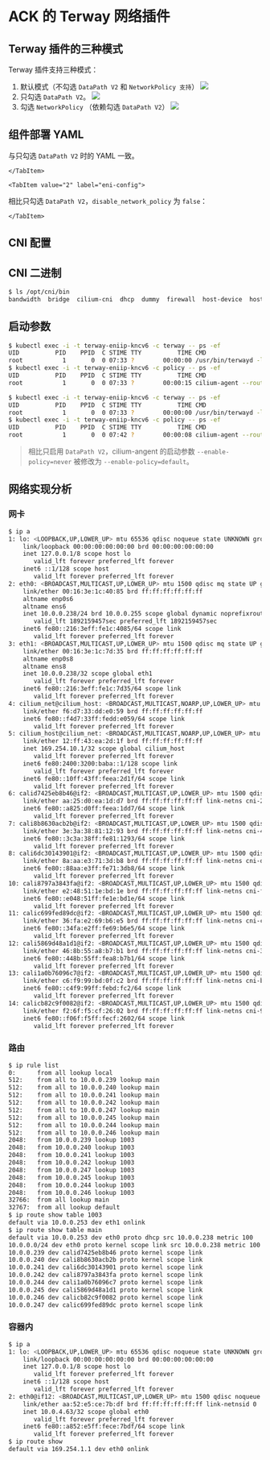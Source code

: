# ACK 的 Terway 网络插件

## Terway 插件的三种模式

Terway 插件支持三种模式：
1. 默认模式（不勾选 `DataPath V2` 和 `NetworkPolicy 支持`）
![](https://image-host-1251893006.cos.ap-chengdu.myqcloud.com/2025%2F09%2F24%2F20250924095942.png)
2. 只勾选 `DataPath V2`。
![](https://image-host-1251893006.cos.ap-chengdu.myqcloud.com/2025%2F09%2F26%2F20250926152354.png)
3. 勾选 `NetworkPolicy` （依赖勾选 `DataPath V2`）
![](https://image-host-1251893006.cos.ap-chengdu.myqcloud.com/2025%2F09%2F26%2F20250926160025.png)


## 组件部署 YAML

<Tabs>
  <TabItem value="1" label="默认">

  <Tabs>
    <TabItem value="1-1" label="terway-eniip">
      <FileBlock file="vendor/aliyun/terway-eniip-daemonset.yaml" showLineNumbers />
    </TabItem>
    <TabItem value="1-2" label="eni-config">
      <FileBlock file="vendor/aliyun/eni-config-configmap.yaml" showLineNumbers />
    </TabItem>
  </Tabs>

  </TabItem>
  <TabItem value="2" label="启用 DataPath V2">

  <Tabs>
    <TabItem value="1" label="terway-eniip">
      <FileBlock file="vendor/aliyun/terway-eniip-datapathv2-daemonset.yaml" showLineNumbers />
    </TabItem>
    <TabItem value="2" label="eni-config">
      <FileBlock file="vendor/aliyun/eni-config-datapathv2-configmap.yaml" showLineNumbers />
    </TabItem>
  </Tabs>

  </TabItem>
  <TabItem value="3" label="启用 NetworkPolicy 支持">

  <Tabs>
    <TabItem value="1" label="terway-eniip">

  与只勾选 `DataPath V2` 时的 YAML 一致。

    </TabItem>

    <TabItem value="2" label="eni-config">

  相比只勾选 `DataPath V2`，`disable_network_policy` 为 `false`：

  <FileBlock file="vendor/aliyun/eni-config-networkpolicy-configmap.yaml" showLineNumbers />

    </TabItem>
  </Tabs>

  </TabItem>
</Tabs>

## CNI 配置

<Tabs>
  <TabItem value="1" label="默认">
    <FileBlock file="vendor/aliyun/10-terway.conflist" showLineNumbers title="/etc/cni/net.d/10-terway.conflist" language="json" />
  </TabItem>
  <TabItem value="2" label="勾选 DataPath V2 或 NetworkPolicy">
    <FileBlock file="vendor/aliyun/10-terway-datapathv2.conflist" showLineNumbers title="/etc/cni/net.d/10-terway.conflist" language="json" />
  </TabItem>
</Tabs>

## CNI 二进制
```bash
$ ls /opt/cni/bin
bandwidth  bridge  cilium-cni  dhcp  dummy  firewall  host-device  host-local  ipvlan  LICENSE  loopback  macvlan  portmap  ptp  README.md  sbr  static  tap  terway  tuning  vlan  vrf
```

## 启动参数

<Tabs>
  <TabItem value="1" label="启用 DataPath V2">

  ```bash
  $ kubectl exec -i -t terway-eniip-kncv6 -c terway -- ps -ef
  UID          PID    PPID  C STIME TTY          TIME CMD
  root           1       0  0 07:33 ?        00:00:00 /usr/bin/terwayd -log-level info -daemon-mode ENIMultiIP -config /etc/eni/eni_conf
  $ kubectl exec -i -t terway-eniip-kncv6 -c policy -- ps -ef
  UID          PID    PPID  C STIME TTY          TIME CMD
  root           1       0  0 07:33 ?        00:00:15 cilium-agent --routing-mode=native --cni-chaining-mode=terway-chainer --enable-ipv4-masquerade=false --enable-ipv6-masquerade=false --disable-envoy-version-check=true --local-router-ipv4=169.254.10.1 --local-router-ipv6=fe80:2400:3200:baba::1 --enable-local-node-route=false --enable-endpoint-health-checking=false --enable-health-checking=false --enable-service-topology=true --k8s-heartbeat-timeout=0 --enable-session-affinity=true --install-iptables-rules=false --enable-l7-proxy=false --ipam=delegated-plugin --enable-bandwidth-manager=true --agent-health-port=9099 --enable-policy=never --labels=k8s:io\.kubernetes\.pod\.namespace --datapath-mode=veth --kube-proxy-replacement=true --bpf-lb-sock=true --bpf-lb-sock-hostns-only=true --enable-node-port=true --enable-host-port=true --enable-external-ips=true --enable-endpoint-routes=true --enable-l2-neigh-discovery=false --enable-in-cluster-loadbalance=true --terway-host-stack-cidr=169.254.20.10/32
  ```

  </TabItem>
  <TabItem value="2" label="启用 NetworkPolicy">

  ```bash
  $ kubectl exec -i -t terway-eniip-kncv6 -c terway -- ps -ef
  UID          PID    PPID  C STIME TTY          TIME CMD
  root           1       0  0 07:33 ?        00:00:00 /usr/bin/terwayd -log-level info -daemon-mode ENIMultiIP -config /etc/eni/eni_conf
  $ kubectl exec -i -t terway-eniip-kncv6 -c policy -- ps -ef
  UID          PID    PPID  C STIME TTY          TIME CMD
  root           1       0  0 07:42 ?        00:00:08 cilium-agent --routing-mode=native --cni-chaining-mode=terway-chainer --enable-ipv4-masquerade=false --enable-ipv6-masquerade=false --disable-envoy-version-check=true --local-router-ipv4=169.254.10.1 --local-router-ipv6=fe80:2400:3200:baba::1 --enable-local-node-route=false --enable-endpoint-health-checking=false --enable-health-checking=false --enable-service-topology=true --k8s-heartbeat-timeout=0 --enable-session-affinity=true --install-iptables-rules=false --enable-l7-proxy=false --ipam=delegated-plugin --enable-bandwidth-manager=true --agent-health-port=9099 --enable-policy=default --datapath-mode=veth --kube-proxy-replacement=true --bpf-lb-sock=true --bpf-lb-sock-hostns-only=true --enable-node-port=true --enable-host-port=true --enable-external-ips=true --enable-endpoint-routes=true --enable-l2-neigh-discovery=false --enable-in-cluster-loadbalance=true --terway-host-stack-cidr=169.254.20.10/32
  ```

  > 相比只启用 `DataPath V2`，cilium-angent 的启动参数 `--enable-policy=never` 被修改为 `--enable-policy=default`。

  </TabItem>
</Tabs>


## 网络实现分析

### 网卡

```bash
$ ip a
1: lo: <LOOPBACK,UP,LOWER_UP> mtu 65536 qdisc noqueue state UNKNOWN group default qlen 1000
    link/loopback 00:00:00:00:00:00 brd 00:00:00:00:00:00
    inet 127.0.0.1/8 scope host lo
       valid_lft forever preferred_lft forever
    inet6 ::1/128 scope host
       valid_lft forever preferred_lft forever
2: eth0: <BROADCAST,MULTICAST,UP,LOWER_UP> mtu 1500 qdisc mq state UP group default qlen 1000
    link/ether 00:16:3e:1c:40:85 brd ff:ff:ff:ff:ff:ff
    altname enp0s6
    altname ens6
    inet 10.0.0.238/24 brd 10.0.0.255 scope global dynamic noprefixroute eth0
       valid_lft 1892159457sec preferred_lft 1892159457sec
    inet6 fe80::216:3eff:fe1c:4085/64 scope link
       valid_lft forever preferred_lft forever
3: eth1: <BROADCAST,MULTICAST,UP,LOWER_UP> mtu 1500 qdisc mq state UP group default qlen 1000
    link/ether 00:16:3e:1c:7d:35 brd ff:ff:ff:ff:ff:ff
    altname enp0s8
    altname ens8
    inet 10.0.0.238/32 scope global eth1
       valid_lft forever preferred_lft forever
    inet6 fe80::216:3eff:fe1c:7d35/64 scope link
       valid_lft forever preferred_lft forever
4: cilium_net@cilium_host: <BROADCAST,MULTICAST,NOARP,UP,LOWER_UP> mtu 1500 qdisc noqueue state UP group default qlen 1000
    link/ether f6:d7:33:dd:e0:59 brd ff:ff:ff:ff:ff:ff
    inet6 fe80::f4d7:33ff:fedd:e059/64 scope link
       valid_lft forever preferred_lft forever
5: cilium_host@cilium_net: <BROADCAST,MULTICAST,NOARP,UP,LOWER_UP> mtu 1500 qdisc noqueue state UP group default qlen 1000
    link/ether 12:ff:43:ea:2d:1f brd ff:ff:ff:ff:ff:ff
    inet 169.254.10.1/32 scope global cilium_host
       valid_lft forever preferred_lft forever
    inet6 fe80:2400:3200:baba::1/128 scope link
       valid_lft forever preferred_lft forever
    inet6 fe80::10ff:43ff:feea:2d1f/64 scope link
       valid_lft forever preferred_lft forever
6: calid7425eb8b46@if2: <BROADCAST,MULTICAST,UP,LOWER_UP> mtu 1500 qdisc noqueue state UP group default qlen 1000
    link/ether aa:25:d0:ea:1d:d7 brd ff:ff:ff:ff:ff:ff link-netns cni-214e294f-d376-6c3e-a76b-100bca475796
    inet6 fe80::a825:d0ff:feea:1dd7/64 scope link
       valid_lft forever preferred_lft forever
7: cali8b8630acb2b@if2: <BROADCAST,MULTICAST,UP,LOWER_UP> mtu 1500 qdisc noqueue state UP group default qlen 1000
    link/ether 3e:3a:38:81:12:93 brd ff:ff:ff:ff:ff:ff link-netns cni-42638ac7-385b-76b9-71fd-0524a49ea8b6
    inet6 fe80::3c3a:38ff:fe81:1293/64 scope link
       valid_lft forever preferred_lft forever
8: cali6dc30143901@if2: <BROADCAST,MULTICAST,UP,LOWER_UP> mtu 1500 qdisc noqueue state UP group default qlen 1000
    link/ether 8a:aa:e3:71:3d:b8 brd ff:ff:ff:ff:ff:ff link-netns cni-da7d277e-2f5d-19fd-7ca2-69b0451abde2
    inet6 fe80::88aa:e3ff:fe71:3db8/64 scope link
       valid_lft forever preferred_lft forever
10: cali8797a3843fa@if2: <BROADCAST,MULTICAST,UP,LOWER_UP> mtu 1500 qdisc noqueue state UP group default qlen 1000
    link/ether e2:48:51:1e:bd:1e brd ff:ff:ff:ff:ff:ff link-netns cni-f4a5b1f7-3a77-cc86-e31b-ed6b465bde7e
    inet6 fe80::e048:51ff:fe1e:bd1e/64 scope link
       valid_lft forever preferred_lft forever
11: calic699fed89dc@if2: <BROADCAST,MULTICAST,UP,LOWER_UP> mtu 1500 qdisc noqueue state UP group default qlen 1000
    link/ether 36:fa:e2:69:b6:e5 brd ff:ff:ff:ff:ff:ff link-netns cni-c10f3468-bbe9-3ec4-64d5-7f096b9ce496
    inet6 fe80::34fa:e2ff:fe69:b6e5/64 scope link
       valid_lft forever preferred_lft forever
12: cali5869d48a1d1@if2: <BROADCAST,MULTICAST,UP,LOWER_UP> mtu 1500 qdisc noqueue state UP group default qlen 1000
    link/ether 46:8b:55:a8:b7:b1 brd ff:ff:ff:ff:ff:ff link-netns cni-3f125d63-d8db-73e5-df5a-bf329c860d0a
    inet6 fe80::448b:55ff:fea8:b7b1/64 scope link
       valid_lft forever preferred_lft forever
13: cali1a0b76096c7@if2: <BROADCAST,MULTICAST,UP,LOWER_UP> mtu 1500 qdisc noqueue state UP group default qlen 1000
    link/ether c6:f9:99:bd:0f:c2 brd ff:ff:ff:ff:ff:ff link-netns cni-b8e9de81-33f7-bdb1-657f-46612a0b9841
    inet6 fe80::c4f9:99ff:febd:fc2/64 scope link
       valid_lft forever preferred_lft forever
14: calicb82c9f0082@if2: <BROADCAST,MULTICAST,UP,LOWER_UP> mtu 1500 qdisc noqueue state UP group default qlen 1000
    link/ether f2:6f:f5:cf:26:02 brd ff:ff:ff:ff:ff:ff link-netns cni-9b439f79-5535-3622-118a-8d6325c8156b
    inet6 fe80::f06f:f5ff:fecf:2602/64 scope link
       valid_lft forever preferred_lft forever
```

### 路由

```bash
$ ip rule list
0:      from all lookup local
512:    from all to 10.0.0.239 lookup main
512:    from all to 10.0.0.240 lookup main
512:    from all to 10.0.0.241 lookup main
512:    from all to 10.0.0.242 lookup main
512:    from all to 10.0.0.247 lookup main
512:    from all to 10.0.0.245 lookup main
512:    from all to 10.0.0.244 lookup main
512:    from all to 10.0.0.246 lookup main
2048:   from 10.0.0.239 lookup 1003
2048:   from 10.0.0.240 lookup 1003
2048:   from 10.0.0.241 lookup 1003
2048:   from 10.0.0.242 lookup 1003
2048:   from 10.0.0.247 lookup 1003
2048:   from 10.0.0.245 lookup 1003
2048:   from 10.0.0.244 lookup 1003
2048:   from 10.0.0.246 lookup 1003
32766:  from all lookup main
32767:  from all lookup default
$ ip route show table 1003
default via 10.0.0.253 dev eth1 onlink
$ ip route show table main
default via 10.0.0.253 dev eth0 proto dhcp src 10.0.0.238 metric 100
10.0.0.0/24 dev eth0 proto kernel scope link src 10.0.0.238 metric 100
10.0.0.239 dev calid7425eb8b46 proto kernel scope link
10.0.0.240 dev cali8b8630acb2b proto kernel scope link
10.0.0.241 dev cali6dc30143901 proto kernel scope link
10.0.0.242 dev cali8797a3843fa proto kernel scope link
10.0.0.244 dev cali1a0b76096c7 proto kernel scope link
10.0.0.245 dev cali5869d48a1d1 proto kernel scope link
10.0.0.246 dev calicb82c9f0082 proto kernel scope link
10.0.0.247 dev calic699fed89dc proto kernel scope link
```

### 容器内

```bash
$ ip a
1: lo: <LOOPBACK,UP,LOWER_UP> mtu 65536 qdisc noqueue state UNKNOWN group default qlen 1000
    link/loopback 00:00:00:00:00:00 brd 00:00:00:00:00:00
    inet 127.0.0.1/8 scope host lo
       valid_lft forever preferred_lft forever
    inet6 ::1/128 scope host
       valid_lft forever preferred_lft forever
2: eth0@if12: <BROADCAST,MULTICAST,UP,LOWER_UP> mtu 1500 qdisc noqueue state UP group default
    link/ether aa:52:e5:ce:7b:df brd ff:ff:ff:ff:ff:ff link-netnsid 0
    inet 10.0.4.63/32 scope global eth0
       valid_lft forever preferred_lft forever
    inet6 fe80::a852:e5ff:fece:7bdf/64 scope link
       valid_lft forever preferred_lft forever
$ ip route show
default via 169.254.1.1 dev eth0 onlink
```
